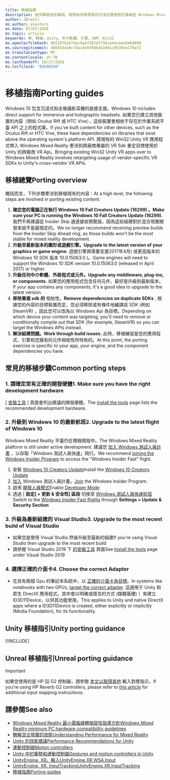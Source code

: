 ```yaml
---
title: 移植指南
description: 逐步解說逐步解說，說明如何將現有的沉浸式應用程式移植至 Windows Mixed Reality。
author: JBrentJ
ms.author: alexturn
ms.date: 07/07/2020
ms.topic: article
keywords: 埠、移植、unity、中介軟體、引擎、UWP、Win32
ms.openlocfilehash: 9822976ab7dac9ae7567e5f38ca44ceee646d098
ms.sourcegitcommit: 4bb5544a0c74ac4e9766bab3401c9b30ee170a71
ms.translationtype: MT
ms.contentlocale: zh-TW
ms.lasthandoff: 10/27/2020
ms.locfileid: "92638538"
---
```

# <a name="porting-guides"></a><span data-ttu-id="af7dc-104">移植指南</span><span class="sxs-lookup"><span data-stu-id="af7dc-104">Porting guides</span></span>

<span data-ttu-id="af7dc-105">Windows 10 包含沉浸式和全像攝影耳機的直接支援。</span><span class="sxs-lookup"><span data-stu-id="af7dc-105">Windows 10 includes direct support for immersive and holographic headsets.</span></span> <span data-ttu-id="af7dc-106">如果您已建立其他裝置的內容（例如 Oculus Rift 或 HTC Vive），這些裝置會相依于存在於作業系統平臺 API 之上的程式庫。</span><span class="sxs-lookup"><span data-stu-id="af7dc-106">If you've built content for other devices, such as the Oculus Rift or HTC Vive, these have dependencies on libraries that exist above the operating system's platform API.</span></span> <span data-ttu-id="af7dc-107">將現有的 Win32 Unity VR 應用程式帶入 Windows Mixed Reality 牽涉到將廠商專屬的 VR Sdk 重定目標使用於 Unity 的跨廠商 VR Api。</span><span class="sxs-lookup"><span data-stu-id="af7dc-107">Bringing existing Win32 Unity VR apps over to Windows Mixed Reality involves retargeting usage of vendor-specific VR SDKs to Unity's cross-vendor VR APIs.</span></span>

## <a name="porting-overview"></a><span data-ttu-id="af7dc-108">移植總覽</span><span class="sxs-lookup"><span data-stu-id="af7dc-108">Porting overview</span></span>

<span data-ttu-id="af7dc-109">概括而言，下列步驟牽涉到移植現有的內容：</span><span class="sxs-lookup"><span data-stu-id="af7dc-109">At a high level, the following steps are involved in porting existing content:</span></span>
1. <span data-ttu-id="af7dc-110">**確定您的電腦正在執行 Windows 10 Fall Creators Update (16299) 。**</span><span class="sxs-lookup"><span data-stu-id="af7dc-110">**Make sure your PC is running the Windows 10 Fall Creators Update (16299).**</span></span> <span data-ttu-id="af7dc-111">我們不再建議從 Insider Skip 通道接收預覽版，因為這些組建對於混合現實開發來說不是最穩定的。</span><span class="sxs-lookup"><span data-stu-id="af7dc-111">We no longer recommend receiving preview builds from the Insider Skip Ahead ring, as those builds won't be the most stable for mixed reality development.</span></span>
2. <span data-ttu-id="af7dc-112">**升級至最新版本的圖形或遊戲引擎。**</span><span class="sxs-lookup"><span data-stu-id="af7dc-112">**Upgrade to the latest version of your graphics or game engine.**</span></span> <span data-ttu-id="af7dc-113">遊戲引擎將需要支援2017年4月) 或更高版本的 Windows 10 SDK 版本 10.0.15063.0 (。</span><span class="sxs-lookup"><span data-stu-id="af7dc-113">Game engines will need to support the Windows 10 SDK version 10.0.15063.0 (released in April 2017) or higher.</span></span>
3. <span data-ttu-id="af7dc-114">**升級任何中介軟體、外掛程式或元件。**</span><span class="sxs-lookup"><span data-stu-id="af7dc-114">**Upgrade any middleware, plug-ins, or components.**</span></span> <span data-ttu-id="af7dc-115">如果您的應用程式包含任何元件，最好是升級到最新版本。</span><span class="sxs-lookup"><span data-stu-id="af7dc-115">If your app contains any components, it's a good idea to upgrade to the latest version.</span></span>
4. <span data-ttu-id="af7dc-116">**移除重複 sdk 的** 相依性。</span><span class="sxs-lookup"><span data-stu-id="af7dc-116">**Remove dependencies on duplicate SDKs** .</span></span> <span data-ttu-id="af7dc-117">根據您的內容的目標裝置而定，您必須移除或有條件地編譯該 SDK (例如 SteamVR) ，因此您可以改為以 Windows Api 為目標。</span><span class="sxs-lookup"><span data-stu-id="af7dc-117">Depending on which device your content was targeting, you'll need to remove or conditionally compile out that SDK (for example, SteamVR) so you can target the Windows APIs instead.</span></span>
5. <span data-ttu-id="af7dc-118">**解決組建問題。**</span><span class="sxs-lookup"><span data-stu-id="af7dc-118">**Work through build issues.**</span></span> <span data-ttu-id="af7dc-119">此時，移植練習是您的應用程式、引擎和您擁有的元件相依性所特有的。</span><span class="sxs-lookup"><span data-stu-id="af7dc-119">At this point, the porting exercise is specific to your app, your engine, and the component dependencies you have.</span></span>

## <a name="common-porting-steps"></a><span data-ttu-id="af7dc-120">常見的移植步驟</span><span class="sxs-lookup"><span data-stu-id="af7dc-120">Common porting steps</span></span>

### <a name="1-make-sure-you-have-the-right-development-hardware"></a><span data-ttu-id="af7dc-121">1. 請確定您有正確的開發硬體</span><span class="sxs-lookup"><span data-stu-id="af7dc-121">1. Make sure you have the right development hardware</span></span>

<span data-ttu-id="af7dc-122">[ [安裝工具](../install-the-tools.md#immersive-vr-headset-requirements) ] 頁面會列出建議的開發硬體。</span><span class="sxs-lookup"><span data-stu-id="af7dc-122">The [install the tools](../install-the-tools.md#immersive-vr-headset-requirements) page lists the recommended development hardware.</span></span>

### <a name="2-upgrade-to-the-latest-flight-of-windows-10"></a><span data-ttu-id="af7dc-123">2. 升級到 Windows 10 的最新航班</span><span class="sxs-lookup"><span data-stu-id="af7dc-123">2. Upgrade to the latest flight of Windows 10</span></span>

<span data-ttu-id="af7dc-124">Windows Mixed Reality 平臺仍在積極開發中。</span><span class="sxs-lookup"><span data-stu-id="af7dc-124">The Windows Mixed Reality platform is still under active development.</span></span> <span data-ttu-id="af7dc-125">建議您 [加入 Windows 測試人員計畫](https://insider.windows.com/) ，以存取「Windows 測試人員快速」飛行。</span><span class="sxs-lookup"><span data-stu-id="af7dc-125">We recommend [joining the Windows Insider Program](https://insider.windows.com/) to access the "Windows Insider Fast" flight.</span></span>
1. <span data-ttu-id="af7dc-126">安裝 [Windows 10 Creators Update](https://www.microsoft.com/software-download/windows10)</span><span class="sxs-lookup"><span data-stu-id="af7dc-126">Install the [Windows 10 Creators Update](https://www.microsoft.com/software-download/windows10)</span></span>
2. <span data-ttu-id="af7dc-127">[加入](https://insider.windows.com/) Windows 測試人員計畫。</span><span class="sxs-lookup"><span data-stu-id="af7dc-127">[Join](https://insider.windows.com/) the Windows Insider Program.</span></span>
3. <span data-ttu-id="af7dc-128">啟用 [開發人員模式](https://docs.microsoft.com/windows/uwp/get-started/enable-your-device-for-development)</span><span class="sxs-lookup"><span data-stu-id="af7dc-128">Enable [Developer Mode](https://docs.microsoft.com/windows/uwp/get-started/enable-your-device-for-development)</span></span>
4. <span data-ttu-id="af7dc-129">透過 [ **設定] > 更新 & 安全性] 區段** 切換至 [Windows 測試人員快速航班](https://blogs.technet.microsoft.com/uktechnet/2016/07/01/joining-insider-preview)</span><span class="sxs-lookup"><span data-stu-id="af7dc-129">Switch to the [Windows Insider Fast flights](https://blogs.technet.microsoft.com/uktechnet/2016/07/01/joining-insider-preview) through **Settings > Update & Security Section**</span></span>

### <a name="3-upgrade-to-the-most-recent-build-of-visual-studio"></a><span data-ttu-id="af7dc-130">3. 升級為最新組建的 Visual Studio</span><span class="sxs-lookup"><span data-stu-id="af7dc-130">3. Upgrade to the most recent build of Visual Studio</span></span>
* <span data-ttu-id="af7dc-131">如果您是使用 Visual Studio 然後升級至最新的組建</span><span class="sxs-lookup"><span data-stu-id="af7dc-131">If you're using Visual Studio then upgrade to the most recent build</span></span>
* <span data-ttu-id="af7dc-132">請參閱 Visual Studio 2019 下 [的安裝工具](../install-the-tools.md#installation-checklist) 頁面</span><span class="sxs-lookup"><span data-stu-id="af7dc-132">See [Install the tools](../install-the-tools.md#installation-checklist) page under Visual Studio 2019</span></span>

### <a name="4-choose-the-correct-adapter"></a><span data-ttu-id="af7dc-133">4. 選擇正確的介面卡</span><span class="sxs-lookup"><span data-stu-id="af7dc-133">4. Choose the correct Adapter</span></span>
* <span data-ttu-id="af7dc-134">在具有兩個 Gpu 的筆記本系統中，以 [正確的介面卡為目標](../native/rendering-in-directx.md#hybrid-graphics-pcs-and-mixed-reality-applications)。</span><span class="sxs-lookup"><span data-stu-id="af7dc-134">In systems like notebooks with two GPUs, [target the correct adapter](../native/rendering-in-directx.md#hybrid-graphics-pcs-and-mixed-reality-applications).</span></span> <span data-ttu-id="af7dc-135">這適用于 Unity 和原生 DirectX 應用程式，其中會以明確或隱含的方式 (媒體基礎) ）來建立 ID3D11Device，以供其功能使用。</span><span class="sxs-lookup"><span data-stu-id="af7dc-135">This applies to Unity and native DirectX apps where a ID3D11Device is created, either explicitly or implicitly (Media Foundation), for its functionality.</span></span>

## <a name="unity-porting-guidance"></a><span data-ttu-id="af7dc-136">Unity 移植指引</span><span class="sxs-lookup"><span data-stu-id="af7dc-136">Unity porting guidance</span></span>

[!INCLUDE[](includes/unity-porting-guidance.md)]

## <a name="unreal-porting-guidance"></a><span data-ttu-id="af7dc-137">Unreal 移植指引</span><span class="sxs-lookup"><span data-stu-id="af7dc-137">Unreal porting guidance</span></span>

> [!IMPORTANT]
> <span data-ttu-id="af7dc-138">如果您使用的是 HP 回 G2 控制器，請參閱 [本文以取得其他](../unreal/unreal-reverb-g2-controllers.md) 輸入對應指示。</span><span class="sxs-lookup"><span data-stu-id="af7dc-138">If you're using HP Reverb G2 controllers, please refer to [this article](../unreal/unreal-reverb-g2-controllers.md) for additional input mapping instructions.</span></span>

## <a name="see-also"></a><span data-ttu-id="af7dc-139">請參閱</span><span class="sxs-lookup"><span data-stu-id="af7dc-139">See also</span></span>
* [<span data-ttu-id="af7dc-140">Windows Mixed Reality 最小電腦硬體相容性指導方針</span><span class="sxs-lookup"><span data-stu-id="af7dc-140">Windows Mixed Reality minimum PC hardware compatibility guidelines</span></span>](https://docs.microsoft.com/windows/mixed-reality/enthusiast-guide/windows-mixed-reality-minimum-pc-hardware-compatibility-guidelines)
* [<span data-ttu-id="af7dc-141">瞭解混合現實的效能</span><span class="sxs-lookup"><span data-stu-id="af7dc-141">Understanding Performance for Mixed Reality</span></span>](../platform-capabilities-and-apis/understanding-performance-for-mixed-reality.md)
* [<span data-ttu-id="af7dc-142">Unity 的效能建議</span><span class="sxs-lookup"><span data-stu-id="af7dc-142">Performance Recommendations for Unity</span></span>](../unity/performance-recommendations-for-unity.md)
* [<span data-ttu-id="af7dc-143">運動控制器</span><span class="sxs-lookup"><span data-stu-id="af7dc-143">Motion controllers</span></span>](../../design/motion-controllers.md)
* [<span data-ttu-id="af7dc-144">Unity 中的筆勢和運動控制器</span><span class="sxs-lookup"><span data-stu-id="af7dc-144">Gestures and motion controllers in Unity</span></span>](../unity/gestures-and-motion-controllers-in-unity.md)
* [<span data-ttu-id="af7dc-145">UnityEngine. XR。輸入</span><span class="sxs-lookup"><span data-stu-id="af7dc-145">UnityEngine.XR.WSA.Input</span></span>](https://docs.unity3d.com/ScriptReference/XR.WSA.Input.InteractionManager.html)
* [<span data-ttu-id="af7dc-146">UnityEngine. XR. InputTracking</span><span class="sxs-lookup"><span data-stu-id="af7dc-146">UnityEngine.XR.InputTracking</span></span>](https://docs.unity3d.com/ScriptReference/XR.InputTracking.html)
* [<span data-ttu-id="af7dc-147">移植指南</span><span class="sxs-lookup"><span data-stu-id="af7dc-147">Porting guides</span></span>](porting-guides.md)
